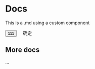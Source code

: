 <script setup>
import SButton from '../src/button/src/button'
import '../src/button/style/button.scss'
</script>

# Docs

This is a .md using a custom component

<button class="111">111</button>
<SButton type="primary" size="large"></SButton>&nbsp;
<SButton type="primary" ></SButton>&nbsp;
<SButton type="primary" size="small" disabled>确定</SButton>
## More docs

...

